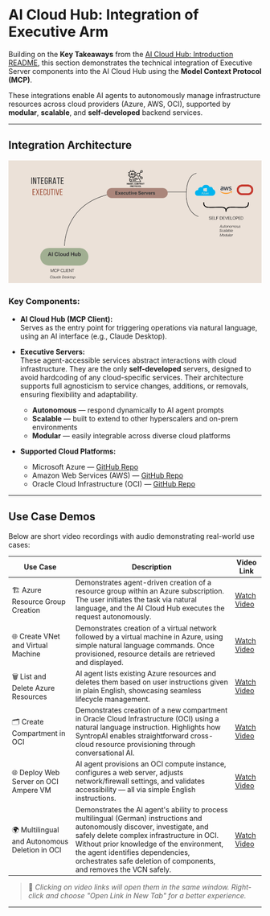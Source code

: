 # AI Cloud Hub: Integration of Executive Arm

Building on the **Key Takeaways** from the [AI Cloud Hub: Introduction README](ai-cloud-hub.md), this section demonstrates the technical integration of Executive Server components into the AI Cloud Hub using the **Model Context Protocol (MCP)**.

These integrations enable AI agents to autonomously manage infrastructure resources across cloud providers (Azure, AWS, OCI), supported by **modular**, **scalable**, and **self-developed** backend services.

---

## Integration Architecture

![Integration of Executive Arm](images/integrate-Executive.png)

### Key Components:

- **AI Cloud Hub (MCP Client):**  
  Serves as the entry point for triggering operations via natural language, using an AI interface (e.g., Claude Desktop).

- **Executive Servers:**  
  These agent-accessible services abstract interactions with cloud infrastructure. They are the only **self-developed** servers, designed to avoid hardcoding of any cloud-specific services. Their architecture supports full agnosticism to service changes, additions, or removals, ensuring flexibility and adaptability.
  
  - **Autonomous** — respond dynamically to AI agent prompts  
  - **Scalable** — built to extend to other hyperscalers and on-prem environments  
  - **Modular** — easily integrable across diverse cloud platforms

- **Supported Cloud Platforms:**  
  - Microsoft Azure — [GitHub Repo](https://github.com/simplificare-org/mcp-server-azure)  
  - Amazon Web Services (AWS) — [GitHub Repo](https://github.com/simplificare-org/mcp-server-for-aws)  
  - Oracle Cloud Infrastructure (OCI) — [GitHub Repo](https://github.com/simplificare-org/mcp-server-oci)

---

## Use Case Demos

Below are short video recordings with audio demonstrating real-world use cases:

| Use Case                                  | Description                                                                 | Video Link         |
|-------------------------------------------|-----------------------------------------------------------------------------|--------------------|
| 🏗️ Azure Resource Group Creation          | Demonstrates agent-driven creation of a resource group within an Azure subscription. The user initiates the task via natural language, and the AI Cloud Hub executes the request autonomously. | [Watch Video](https://1drv.ms/v/s!ApYCNITU9RB2rLA9jHzaKr28ol7hdg?e=rGd6Wo)     |
| 🌐 Create VNet and Virtual Machine         | Demonstrates creation of a virtual network followed by a virtual machine in Azure, using simple natural language commands. Once provisioned, resource details are retrieved and displayed. | [Watch Video](https://drive.google.com/file/d/1t4JALaBXtWBhTI4TM8Fwlsq5hBIlIcyP/view?usp=sharing)   |
| 🗑️ List and Delete Azure Resources         | AI agent lists existing Azure resources and deletes them based on user instructions given in plain English, showcasing seamless lifecycle management. | [Watch Video](https://drive.google.com/file/d/1AaiUqgPmYTcGo-MQ9lr1CPiZ4qBf7RHl/view?usp=sharing)   |
| 🗂️ Create Compartment in OCI               | Demonstrates creation of a new compartment in Oracle Cloud Infrastructure (OCI) using a natural language instruction. Highlights how SyntropAI enables straightforward cross-cloud resource provisioning through conversational AI. | [Watch Video](https://drive.google.com/file/d/1XgfWdMZ6A8hep9Mwz_MFODorwpM2sAMV/view?usp=sharing)   |
| 🌐 Deploy Web Server on OCI Ampere VM       | AI agent provisions an OCI compute instance, configures a web server, adjusts network/firewall settings, and validates accessibility — all via simple English instructions. | [Watch Video](https://drive.google.com/file/d/1ym8tU7vkuxjv9vXCK4s8JL-vhOR0ifeH/view?usp=sharing)   |
| 🌍 Multilingual and Autonomous Deletion in OCI | Demonstrates the AI agent's ability to process multilingual (German) instructions and autonomously discover, investigate, and safely delete complex infrastructure in OCI. Without prior knowledge of the environment, the agent identifies dependencies, orchestrates safe deletion of components, and removes the VCN safely. | [Watch Video](https://drive.google.com/file/d/1eQmdpUkm1d2fwlAIvIJ6xGuw7PBNuwyM/view?usp=sharing)   |

> 🔗 *Clicking on video links will open them in the same window. Right-click and choose "Open Link in New Tab" for a better experience.*


---
